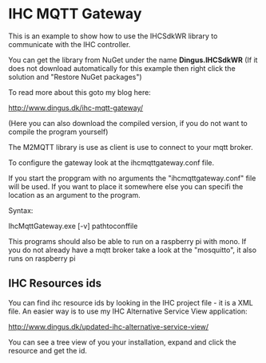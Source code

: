 # IHC MQTT Gateway

This is an example to show how to use the IHCSdkWR library to communicate with the IHC controller.

You can get the library from NuGet under the name **Dingus.IHCSdkWR**
(If it does not download automatically for this example then right click the solution and "Restore NuGet packages")

To read more about this goto my blog here:

http://www.dingus.dk/ihc-mqtt-gateway/

(Here you can also download the compiled version, if you do not want to compile the program yourself)

The M2MQTT library is use as client is use to connect to your mqtt broker.

To configure the gateway look at the ihcmqttgateway.conf file.

If you start the propgram with no arguments the "ihcmqttgateway.conf" file will be used. 
If you want to place it somewhere else you can specifi the location as an argument to the program.

Syntax:

IhcMqttGateway.exe [-v] pathtoconffile

This programs should also be able to run on a raspberry pi with mono.
If you do not already have a mqtt broker take a look at the "mosquitto", it also runs on raspberry pi


## IHC Resources ids

You can find ihc resource ids by looking in the IHC project file - it is a XML file.
An easier way is to use my IHC Alternative Service View application:

http://www.dingus.dk/updated-ihc-alternative-service-view/

You can see a tree view of you your installation, expand and click the resource and get the id. 


